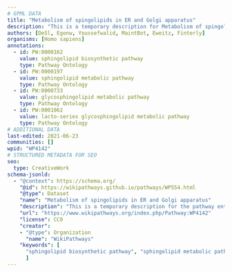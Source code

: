 ```yaml
---
# GPML DATA
title: "Metabolism of spingolipids in ER and Golgi apparatus"
description: "This is a temporary description for Metabolism of spingolipids in ER and Golgi apparatus"
authors: [DeSl, Egonw, Youssefwalid, MaintBot, Eweitz, Finterly]
organisms: [Homo sapiens]
annotations:
  - id: PW:0000162
    value: sphingolipid biosynthetic pathway
    type: Pathway Ontology
  - id: PW:0000197
    value: sphingolipid metabolic pathway
    type: Pathway Ontology
  - id: PW:0000733
    value: glycosphingolipid metabolic pathway
    type: Pathway Ontology
  - id: PW:0001062
    value: lacto-series glycosphingolipid metabolic pathway
    type: Pathway Ontology
# ADDITIONAL DATA
last-edited: 2021-06-23
communities: []
wpid: "WP4142"
# STRUCTURED METADATA FOR SEO
seo:
  type: CreativeWork
schema-jsonld:
  - "@context": https://schema.org/
    "@id": https://wikipathways.github.io/pathways/WP554.html
    "@type": Dataset
    "name": "Metabolism of spingolipids in ER and Golgi apparatus"
    "description": "This is a temporary description for the pathway entitled: Metabolism of spingolipids in ER and Golgi apparatus"
    "url": "https://www.wikipathways.org/index.php/Pathway:WP4142"
    "license": CC0
    "creator":
    - "@type": Organization
      "name": "WikiPathways"
    "keywords": [
      "sphingolipid biosynthetic pathway", "sphingolipid metabolic pathway", "glycosphingolipid metabolic pathway", "lacto-series glycosphingolipid metabolic pathway",
      ]
---
```

